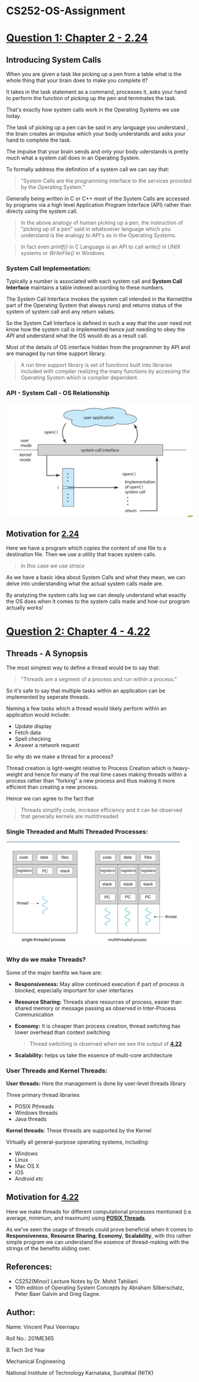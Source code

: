 # CS252-OS-Assignment

# [Question 1: Chapter 2 - 2.24](https://github.com/VincentPaulV/CS252-OS-Assignment/tree/main/Q1-2.24)

##  Introducing System Calls
When you are given a task like picking up a pen from a table what is the whole thing that your brain does to make you complete it?

It takes in the task statement as a command, processes it, asks your hand to perform the function of picking up the pen and terminates the task.

That's exactly how system calls work in the Operating Systems we use today.

The task of picking up a pen can be said in any language you understand , the brain creates an impulse which your body understands and asks your hand to complete the task.

The impulse that your brain sends and only your body uderstands is pretty much what a system call does in an Operating System.

To formally address the definition of a system call we can say that:

> "System Calls are the programming interface to the services provided by the Operating System."

Generally being written in C or C++ most of the System Calls are accessed by programs via a high level Application Program Interface (API) rather than directy using the system call.

>In the above analogy of human picking up a pen, the instruction of "picking up of a pen" said in whatsoever language which you understand is the analogy to API's as in the Operating Systems.

>In fact even *printf()* in C Language is an API to call *write()* in UNIX systems or *WriteFile()* in Windows

### System Call Implementation:

Typically a number is associated with each system call and **System Call Interface** maintains a table indexed according to these numbers.

The System Call Interface invokes the system call intended in the Kernel(the part of the Operating System that always runs) and returns status of the system of system call and any return values.

So the System Call Interface is defined in such a way that the user need not know how the system call is implemented hence just needing to obey the *API* and understand what the OS would do as a result call.

Most of the details of OS interface hidden from the programmer by API and are managed by run time support library.

>A run time support library is set of functions built into libraries included with compiler realizing the many functions by accessing the Operating System which is compiler dependent.

### API - System Call - OS Relationship

![API-System Call-OS Relationship](/images/api_os_relation.png)

## Motivation for [2.24](https://github.com/VincentPaulV/CS252-OS-Assignment/tree/main/Q2-4.22)

Here we have a program which copies the content of one file to a destination file.
Then we use a utility that traces system calls.
>In this case we use *strace*

As we have a basic idea about System Calls and what they mean, we can delve into understanding what the actual system calls made are.

By analyzing the system calls log we can deeply understand what exactly the OS does when it comes to the system calls made and how our program actually works!




# [Question 2: Chapter 4 - 4.22](https://github.com/VincentPaulV/CS252-OS-Assignment/tree/main/Q2-4.22)

## Threads - A Synopsis
The most simplest way to define a thread would be to say that:
> "Threads are a segment of a process and run within a process."

So it's safe to say that multiple tasks within an application can be implemented by seperate threads.

Naming a few tasks which a thread would likely perform within an application would include:
* Update display
* Fetch data
* Spell checking
* Answer a network request

So why do we make a thread for a process?

Thread creation is light-weight relative to Process Creation which is heavy-weight and hence for many of the real time cases making threads within a process rather than "forking" a new process and thus making it more efficient than creating a new process.

Hence we can agree to the fact that
> Threads simplify code, increase efficiency and it can be observed that generally kernels are multithreaded

### Single Threaded and Multi Threaded Processes:

![Multi-Thread vs Single Thread](/images/multi_thread_process.png)
### Why do we make Threads?
Some of the major benfits we have are:
* **Responsiveness:** May allow continued execution if part of process is blocked, especially important for user interfaces
* **Resource Sharing:** Threads share resources of process, easier than shared memory or message passing as observed in Inter-Process Communication
* **Economy:** It is cheaper than process creation, thread switching has lower overhead than context switching

   > Thread switching is observed when we see the output of [**4.22**](https://github.com/VincentPaulV/CS252-OS-Assignment/tree/main/Q2-4.22)
* **Scalability:** helps us take the essence of multi-core architecture

### User Threads and Kernel Threads:

**User threads:** Here the management is done by user-level threads library
  
  Three primary thread libraries:
  * POSIX Pthreads
  * Windows threads
  * Java threads

**Kernel threads:** These threads are supported by the Kernel

  Virtually all general-purpose operating systems, including:
  * Windows
  * Linux
  * Mac OS X
  * iOS
  * Android *etc*

## Motivation for [**4.22**](https://github.com/VincentPaulV/CS252-OS-Assignment/tree/main/Q2-4.22)

Here we make threads for different computational processes mentioned (i.e. average, minimum, and maximum) using [**POSIX Threads**](https://github.com/VincentPaulV/CS252-OS-Assignment#user-threads-and-kernel-threads).

As we've seen the usage of threads could prove beneficial when it comes to **Responsiveness**, **Resource Sharing**, **Economy**, **Scalability**, with this rather simple program we can understand the essence of thread-making with the strings of the benefits sliding over.

## References:
- CS252(Minor) Lecture Notes by Dr. Mohit Tahiliani
- 10th edition of Operating System Concepts by Abraham Silberschatz, Peter Baer Galvin and Greg Gagne.

## Author:
Name: Vincent Paul Veernapu

Roll No.: 201ME365

B.Tech 3rd Year 

Mechanical Engineering

National Institute of Technology Karnataka, Surathkal (NITK)
 








